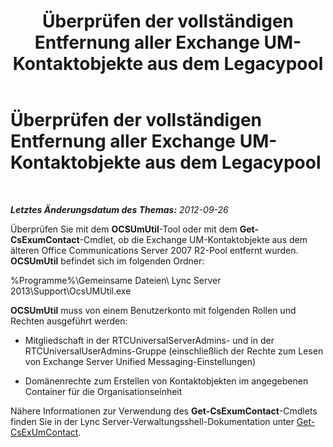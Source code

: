 ﻿---
title: Überprüfen der vollständigen Entfernung aller Exchange UM-Kontaktobjekte aus dem Legacypool
TOCTitle: Überprüfen der vollständigen Entfernung aller Exchange UM-Kontaktobjekte aus dem Legacypool
ms:assetid: 5a813169-0ed7-4f84-a242-ed2cd4ea5c43
ms:mtpsurl: https://technet.microsoft.com/de-de/library/JJ688068(v=OCS.15)
ms:contentKeyID: 49890761
ms.date: 05/19/2016
mtps_version: v=OCS.15
ms.translationtype: HT
---

# Überprüfen der vollständigen Entfernung aller Exchange UM-Kontaktobjekte aus dem Legacypool

 

_**Letztes Änderungsdatum des Themas:** 2012-09-26_

Überprüfen Sie mit dem **OCSUmUtil**-Tool oder mit dem **Get-CsExumContact**-Cmdlet, ob die Exchange UM-Kontaktobjekte aus dem älteren Office Communications Server 2007 R2-Pool entfernt wurden. **OCSUmUtil** befindet sich im folgenden Ordner:

%Programme%\\Gemeinsame Dateien\\ Lync Server 2013\\Support\\OcsUMUtil.exe

**OCSUmUtil** muss von einem Benutzerkonto mit folgenden Rollen und Rechten ausgeführt werden:

  - Mitgliedschaft in der RTCUniversalServerAdmins- und in der RTCUniversalUserAdmins-Gruppe (einschließlich der Rechte zum Lesen von Exchange Server Unified Messaging-Einstellungen)

  - Domänenrechte zum Erstellen von Kontaktobjekten im angegebenen Container für die Organisationseinheit

Nähere Informationen zur Verwendung des **Get-CsExumContact**-Cmdlets finden Sie in der Lync Server-Verwaltungsshell-Dokumentation unter [Get-CsExUmContact](https://docs.microsoft.com/en-us/powershell/module/skype/Get-CsExUmContact).

